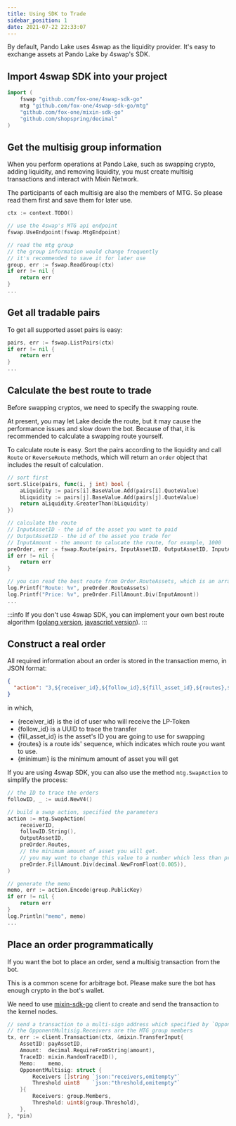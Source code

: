 ```yaml
---
title: Using SDK to Trade
sidebar_position: 1
date: 2021-07-22 22:33:07
---
```


By default, Pando Lake uses 4swap as the liquidity provider. It's easy to exchange assets at Pando Lake by 4swap's SDK.

## Import 4swap SDK into your project

```go
import (
    fswap "github.com/fox-one/4swap-sdk-go"
    mtg "github.com/fox-one/4swap-sdk-go/mtg"
    "github.com/fox-one/mixin-sdk-go"
    "github.com/shopspring/decimal"
)
```

## Get the multisig group information

When you perform operations at Pando Lake, such as swapping crypto, adding liquidity, and removing liquidity, you must create multisig transactions and interact with Mixin Network.

The participants of each multisig are also the members of MTG. So please read them first and save them for later use.

```go
ctx := context.TODO()

// use the 4swap's MTG api endpoint
fswap.UseEndpoint(fswap.MtgEndpoint)

// read the mtg group
// the group information would change frequently
// it's recommended to save it for later use
group, err := fswap.ReadGroup(ctx)
if err != nil {
    return err
}
...
```

## Get all tradable pairs

To get all supported asset pairs is easy:

```go
pairs, err := fswap.ListPairs(ctx)
if err != nil {
    return err
}
...
```

## Calculate the best route to trade

Before swapping cryptos, we need to specify the swapping route.

At present, you may let Lake decide the route, but it may cause the performance issues and slow down the bot. Because of that, it is recommended to calculate a swapping route yourself.

To calculate route is easy. Sort the pairs according to the liquidity and call `Route` or `ReverseRoute` methods, which will return an `order` object that includes the result of calculation.

```go
// sort first
sort.Slice(pairs, func(i, j int) bool {
    aLiquidity := pairs[i].BaseValue.Add(pairs[i].QuoteValue)
    bLiquidity := pairs[j].BaseValue.Add(pairs[j].QuoteValue)
    return aLiquidity.GreaterThan(bLiquidity)
})

// calculate the route
// InputAssetID - the id of the asset you want to paid
// OutputAssetID - the id of the asset you trade for
// InputAmount - the amount to calucate the route, for example, 1000
preOrder, err := fswap.Route(pairs, InputAssetID, OutputAssetID, InputAmount)
if err != nil {
    return err
}

// you can read the best route from Order.RouteAssets, which is an array of asset_id
log.Printf("Route: %v", preOrder.RouteAssets)
log.Printf("Price: %v", preOrder.FillAmount.Div(InputAmount))
...
```

:::info If you don't use 4swap SDK, you can implement your own best route algorithm ([golang version](https://github.com/fox-one/4swap-sdk-go/blob/master/route.go), [javascript version](https://github.com/fox-one/4swap-web/blob/develop/src/utils/pair/route.ts)). :::

## Construct a real order

All required information about an order is stored in the transaction memo, in JSON format:

```json
{
  "action": "3,${receiver_id},${follow_id},${fill_asset_id},${routes},${minimum}"
}
```

in which,

  - {receiver_id} is the id of user who will receive the LP-Token
  - {follow_id} is a UUID to trace the transfer
  - {fill_asset_id} is the asset's ID you are going to use for swapping
  - {routes} is a route ids' sequence, which indicates which route you want to use.
  - {minimum} is the minimum amount of asset you will get

If you are using 4swap SDK, you can also use the method `mtg.SwapAction` to simplify the process:

```go
// the ID to trace the orders
followID, _ := uuid.NewV4()

// build a swap action, specified the parameters
action := mtg.SwapAction(
    receiverID,
    followID.String(),
    OutputAssetID,
    preOrder.Routes,
    // the minimum amount of asset you will get.
    // you may want to change this value to a number which less than preOrder.FillAmount
    preOrder.FillAmount.Div(decimal.NewFromFloat(0.005)),
)

// generate the memo
memo, err := action.Encode(group.PublicKey)
if err != nil {
    return err
}
log.Println("memo", memo)
...

```

## Place an order programmatically

If you want the bot to place an order, send a multisig transaction from the bot.

This is a common scene for arbitrage bot. Please make sure the bot has enough crypto in the bot's wallet.

We need to use [mixin-sdk-go](https://github.com/fox-one/mixin-sdk-go) client to create and send the transaction to the kernel nodes.

```go
// send a transaction to a multi-sign address which specified by `OpponentMultisig`
// the OpponentMultisig.Receivers are the MTG group members
tx, err := client.Transaction(ctx, &mixin.TransferInput{
    AssetID: payAssetID,
    Amount:  decimal.RequireFromString(amount),
    TraceID: mixin.RandomTraceID(),
    Memo:    memo,
    OpponentMultisig: struct {
        Receivers []string `json:"receivers,omitempty"`
        Threshold uint8    `json:"threshold,omitempty"`
    }{
        Receivers: group.Members,
        Threshold: uint8(group.Threshold),
    },
}, *pin)
```
